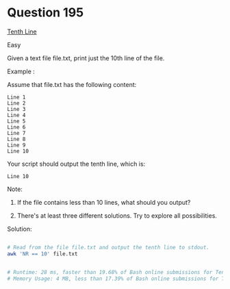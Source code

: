# Question 195

[Tenth Line](https://leetcode.com/problems/tenth-line/)

Easy

Given a text file file.txt, print just the 10th line of the file.

Example :

Assume that file.txt has the following content:

```
Line 1
Line 2
Line 3
Line 4
Line 5
Line 6
Line 7
Line 8
Line 9
Line 10

```

Your script should output the tenth line, which is:

```
Line 10

```

Note:

1. If the file contains less than 10 lines, what should you output?

2. There's at least three different solutions. Try to explore all possibilities.

Solution:

```bash

# Read from the file file.txt and output the tenth line to stdout.
awk 'NR == 10' file.txt


# Runtime: 28 ms, faster than 19.68% of Bash online submissions for Tenth Line.
# Memory Usage: 4 MB, less than 17.39% of Bash online submissions for Tenth Line.

```
